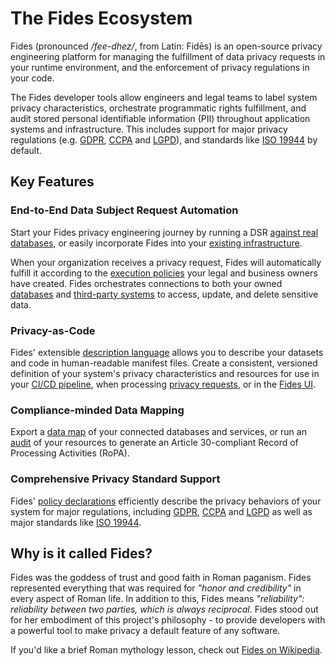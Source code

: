 # The Fides Ecosystem

Fides (pronounced */fee-dhez/*, from Latin: Fidēs) is an open-source privacy engineering platform for managing the fulfillment of data privacy requests in your runtime environment, and the enforcement of privacy regulations in your code.

The Fides developer tools allow engineers and legal teams to label system privacy characteristics, orchestrate programmatic rights fulfillment, and audit stored personal identifiable information (PII) throughout application systems and infrastructure. This includes support for major privacy regulations (e.g. [GDPR](https://ico.org.uk/for-organisations/guide-to-data-protection/guide-to-the-general-data-protection-regulation-gdpr/), [CCPA](https://ethyca.com/cpra-hub/) and [LGPD](https://iapp.org/news/a/the-new-brazilian-general-data-protection-law-a-detailed-analysis/)), and standards like [ISO 19944](https://www.iso.org/standard/79573.html) by default.

## Key Features

### End-to-End Data Subject Request Automation
Start your Fides privacy engineering journey by running a DSR [against real databases](./getting-started/sample_project.md), or easily incorporate Fides into your [existing infrastructure](./dsr_quickstart/basic_setup.md).

 When your organization receives a privacy request, Fides will automatically fulfill it according to the [execution policies](./getting-started/execution_policies.md) your legal and business owners have created. Fides orchestrates connections to both your owned [databases](./getting-started/database_connectors.md) and [third-party systems](./saas_connectors/saas_config.md) to access, update, and delete sensitive data.


### Privacy-as-Code
Fides' extensible [description language](https://ethyca.github.io/fideslang/) allows you to describe your datasets and code in human-readable manifest files. Create a consistent, versioned definition of your system's privacy characteristics and resources for use in your [CI/CD pipeline](./cicd/examples), when processing [privacy requests](./getting-started/privacy_requests), or in the [Fides UI](./ui/overview/).

### Compliance-minded Data Mapping
Export a [data map](./guides/generate_datamaps/) of your connected databases and services, or run an [audit](./guides/generate_datamaps.md#auditing-resources/) of your resources to generate an Article 30-compliant Record of Processing Activities (RoPA). 

### Comprehensive Privacy Standard Support
Fides' [policy declarations](./guides/policies.md) efficiently describe the privacy behaviors of your system for major regulations, including [GDPR](https://ico.org.uk/for-organisations/guide-to-data-protection/guide-to-the-general-data-protection-regulation-gdpr/), [CCPA](https://ethyca.com/cpra-hub/) and [LGPD](https://iapp.org/news/a/the-new-brazilian-general-data-protection-law-a-detailed-analysis/) as well as major standards like [ISO 19944](https://www.iso.org/standard/79573.html).

## Why is it called Fides?

Fides was the goddess of trust and good faith in Roman paganism. Fides represented everything that was required for *"honor and credibility"* in every aspect of Roman life. In addition to this, Fides means *"reliability": reliability between two parties, which is always reciprocal*. Fides stood out for her embodiment of this project's philosophy - to provide developers with a powerful tool to make privacy a default feature of any software.

If you'd like a brief Roman mythology lesson, check out [Fides on Wikipedia](https://en.wikipedia.org/wiki/Fides_(deity)).
